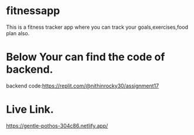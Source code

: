 # fitnessapp
This is a fitness tracker app where you can track your goals,exercises,food plan also.

# Below Your can find the code of backend.
backend code:https://replit.com/@nithinrocky30/assignment17

# Live Link.
https://gentle-pothos-304c86.netlify.app/
